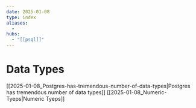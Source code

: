 ```yaml
---
date: 2025-01-08
type: index
aliases:
  -
hubs:
  - "[[psql]]"
---
```


# Data Types

[[2025-01-08_Postgres-has-tremendous-number-of-data-types|Postgres has tremendous number of data types]]
[[2025-01-08_Numeric-Tyeps|Numeric Tyeps]]

